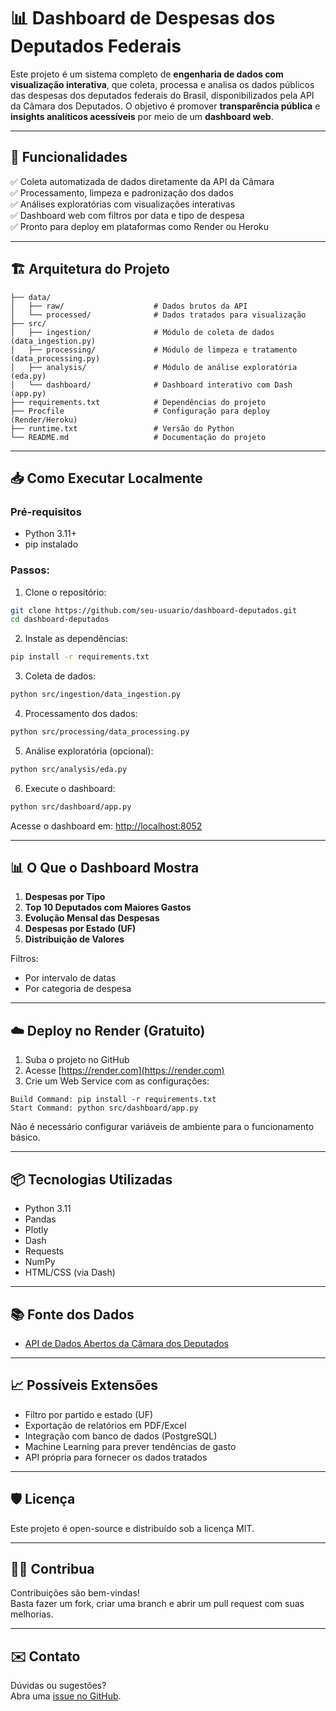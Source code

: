 # 📊 Dashboard de Despesas dos Deputados Federais

Este projeto é um sistema completo de **engenharia de dados com visualização interativa**, que coleta, processa e analisa os dados públicos das despesas dos deputados federais do Brasil, disponibilizados pela API da Câmara dos Deputados. O objetivo é promover **transparência pública** e **insights analíticos acessíveis** por meio de um **dashboard web**.

---

## 🚀 Funcionalidades

✅ Coleta automatizada de dados diretamente da API da Câmara  
✅ Processamento, limpeza e padronização dos dados  
✅ Análises exploratórias com visualizações interativas  
✅ Dashboard web com filtros por data e tipo de despesa  
✅ Pronto para deploy em plataformas como Render ou Heroku  

---

## 🏗️ Arquitetura do Projeto

```
├── data/
│   ├── raw/                    # Dados brutos da API
│   └── processed/              # Dados tratados para visualização
├── src/
│   ├── ingestion/              # Módulo de coleta de dados (data_ingestion.py)
│   ├── processing/             # Módulo de limpeza e tratamento (data_processing.py)
│   ├── analysis/               # Módulo de análise exploratória (eda.py)
│   └── dashboard/              # Dashboard interativo com Dash (app.py)
├── requirements.txt            # Dependências do projeto
├── Procfile                    # Configuração para deploy (Render/Heroku)
├── runtime.txt                 # Versão do Python
└── README.md                   # Documentação do projeto
```

---

## 📥 Como Executar Localmente

### Pré-requisitos
- Python 3.11+
- pip instalado

### Passos:

1. Clone o repositório:
```bash
git clone https://github.com/seu-usuario/dashboard-deputados.git
cd dashboard-deputados
```

2. Instale as dependências:
```bash
pip install -r requirements.txt
```

3. Coleta de dados:
```bash
python src/ingestion/data_ingestion.py
```

4. Processamento dos dados:
```bash
python src/processing/data_processing.py
```

5. Análise exploratória (opcional):
```bash
python src/analysis/eda.py
```

6. Execute o dashboard:
```bash
python src/dashboard/app.py
```

Acesse o dashboard em: [http://localhost:8052](http://localhost:8052)

---

## 📊 O Que o Dashboard Mostra

1. **Despesas por Tipo**  
2. **Top 10 Deputados com Maiores Gastos**  
3. **Evolução Mensal das Despesas**  
4. **Despesas por Estado (UF)**  
5. **Distribuição de Valores**

Filtros:
- Por intervalo de datas
- Por categoria de despesa

---

## ☁️ Deploy no Render (Gratuito)

1. Suba o projeto no GitHub  
2. Acesse [https://render.com](https://render.com)  
3. Crie um Web Service com as configurações:

```
Build Command: pip install -r requirements.txt
Start Command: python src/dashboard/app.py
```

Não é necessário configurar variáveis de ambiente para o funcionamento básico.

---

## 📦 Tecnologias Utilizadas

- Python 3.11  
- Pandas  
- Plotly  
- Dash  
- Requests  
- NumPy  
- HTML/CSS (via Dash)

---

## 📚 Fonte dos Dados

- [API de Dados Abertos da Câmara dos Deputados](https://dadosabertos.camara.leg.br/swagger/api.html)

---

## 📈 Possíveis Extensões

- Filtro por partido e estado (UF)  
- Exportação de relatórios em PDF/Excel  
- Integração com banco de dados (PostgreSQL)  
- Machine Learning para prever tendências de gasto  
- API própria para fornecer os dados tratados

---

## 🛡️ Licença

Este projeto é open-source e distribuído sob a licença MIT.

---

## 🙋‍♂️ Contribua

Contribuições são bem-vindas!  
Basta fazer um fork, criar uma branch e abrir um pull request com suas melhorias.

---

## ✉️ Contato

Dúvidas ou sugestões?  
Abra uma [issue no GitHub](https://github.com/seu-usuario/dashboard-deputados/issues).
